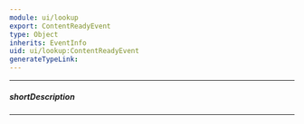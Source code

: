 ```yaml
---
module: ui/lookup
export: ContentReadyEvent
type: Object
inherits: EventInfo
uid: ui/lookup:ContentReadyEvent
generateTypeLink: 
---
```

---
##### shortDescription
<!-- Description goes here -->

---
<!-- Description goes here -->